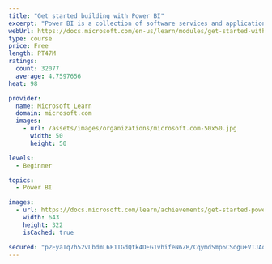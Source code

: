```yaml
---
title: "Get started building with Power BI"
excerpt: "Power BI is a collection of software services and applications that let you connect to all sorts of data sources and create compelling visuals and reports. You can benefit from receiving those reports, or you can share them with others inside or outside your organization. Learn the basics of Power BI, how its services and applications work together, and how they can be used to create or experience compelling visuals and analytics based on your data."
webUrl: https://docs.microsoft.com/en-us/learn/modules/get-started-with-power-bi/
type: course
price: Free
length: PT47M
ratings:
  count: 32077
  average: 4.7597656
heat: 98

provider:
  name: Microsoft Learn
  domain: microsoft.com
  images:
    - url: /assets/images/organizations/microsoft.com-50x50.jpg
      width: 50
      height: 50

levels:
  - Beginner

topics:
  - Power BI

images:
  - url: https://docs.microsoft.com/learn/achievements/get-started-power-bi-social.png
    width: 643
    height: 322
    isCached: true

secured: "p2EyaTq7h52vLbdmL6F1TGdQtk4DEG1vhifeN6ZB/CqymdSmp6CSogu+VTJAq52OdDGXu576P8GHJ41lfg7SRImMyEqzqmPluBz/sPraKWlcuDcWKw1shA8wjmpG0cnH9kDaUdFkpnDZEb/1orhuLzwmbgH7xuWtJ7dZlXxph8PoIOHjlvS5aVpM/0sVE81qgS5YCl4mIWuJVZOnLe+B98nzewiKO9+nQBLGb4NpBFWKngGy3iam3q/zGYTyBj50t52pSziL/NIhgf9s2dqUgCIGFwrGuCXcdWIjOo1/2P0xVr9VNMVCBLGyJw3/oQjSmcBel3Iv1/4lUNwPhQLsfRQjfU0Wmf8eMIiGYkBbyw1WfaVTR/BJ6RC6ZgApCp/RKHVFUfYHs+qyFTr5ksQ/0q4JOW/4TnRMtB4SOOPH39Bvrumzka7HjHmJ74JmbFK/;LlNoITv/1mF/0/Ys41E0MQ=="
---
```


